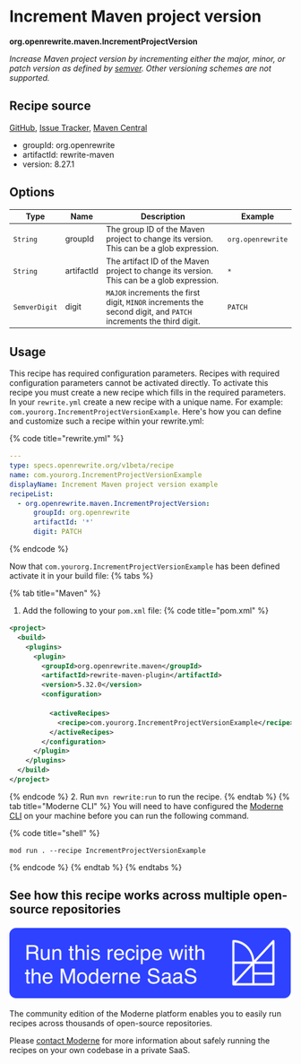 # Increment Maven project version

**org.openrewrite.maven.IncrementProjectVersion**

_Increase Maven project version by incrementing either the major, minor, or patch version as defined by [semver](https://semver.org/). Other versioning schemes are not supported._

## Recipe source

[GitHub](https://github.com/openrewrite/rewrite/blob/main/rewrite-maven/src/main/java/org/openrewrite/maven/IncrementProjectVersion.java), [Issue Tracker](https://github.com/openrewrite/rewrite/issues), [Maven Central](https://central.sonatype.com/artifact/org.openrewrite/rewrite-maven/8.27.1/jar)

* groupId: org.openrewrite
* artifactId: rewrite-maven
* version: 8.27.1

## Options

| Type | Name | Description | Example |
| -- | -- | -- | -- |
| `String` | groupId | The group ID of the Maven project to change its version. This can be a glob expression. | `org.openrewrite` |
| `String` | artifactId | The artifact ID of the Maven project to change its version. This can be a glob expression. | `*` |
| `SemverDigit` | digit | `MAJOR` increments the first digit, `MINOR` increments the second digit, and `PATCH` increments the third digit. | `PATCH` |


## Usage

This recipe has required configuration parameters. Recipes with required configuration parameters cannot be activated directly. To activate this recipe you must create a new recipe which fills in the required parameters. In your `rewrite.yml` create a new recipe with a unique name. For example: `com.yourorg.IncrementProjectVersionExample`.
Here's how you can define and customize such a recipe within your rewrite.yml:

{% code title="rewrite.yml" %}
```yaml
---
type: specs.openrewrite.org/v1beta/recipe
name: com.yourorg.IncrementProjectVersionExample
displayName: Increment Maven project version example
recipeList:
  - org.openrewrite.maven.IncrementProjectVersion:
      groupId: org.openrewrite
      artifactId: '*'
      digit: PATCH
```
{% endcode %}

Now that `com.yourorg.IncrementProjectVersionExample` has been defined activate it in your build file:
{% tabs %}

{% tab title="Maven" %}
1. Add the following to your `pom.xml` file:
{% code title="pom.xml" %}
```xml
<project>
  <build>
    <plugins>
      <plugin>
        <groupId>org.openrewrite.maven</groupId>
        <artifactId>rewrite-maven-plugin</artifactId>
        <version>5.32.0</version>
        <configuration>
          
          <activeRecipes>
            <recipe>com.yourorg.IncrementProjectVersionExample</recipe>
          </activeRecipes>
        </configuration>
      </plugin>
    </plugins>
  </build>
</project>
```
{% endcode %}
2. Run `mvn rewrite:run` to run the recipe.
{% endtab %}
{% tab title="Moderne CLI" %}
You will need to have configured the [Moderne CLI](https://docs.moderne.io/moderne-cli/cli-intro) on your machine before you can run the following command.

{% code title="shell" %}
```shell
mod run . --recipe IncrementProjectVersionExample
```
{% endcode %}
{% endtab %}
{% endtabs %}

## See how this recipe works across multiple open-source repositories

[![Moderne Link Image](/.gitbook/assets/ModerneRecipeButton.png)](https://app.moderne.io/recipes/org.openrewrite.maven.IncrementProjectVersion)

The community edition of the Moderne platform enables you to easily run recipes across thousands of open-source repositories.

Please [contact Moderne](https://moderne.io/product) for more information about safely running the recipes on your own codebase in a private SaaS.
